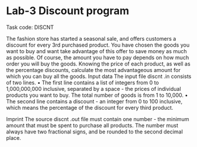 # Lab-3 Discount program
Task code: DISCNT

The fashion store has started a seasonal sale, and offers customers a discount
for every 3rd purchased product. You have chosen the goods you want to buy and want
take advantage of this offer to save money as much as possible.
Of course, the amount you have to pay depends on how much
order you will buy the goods. Knowing the price of each product, as well as the percentage
discounts, calculate the most advantageous amount for which you can buy all the goods.
Input data
The input file discnt .in consists of two lines.
• The first line contains a list of integers from 0 to 1,000,000,000 inclusive, separated by a space - the prices of individual products you want to buy. The total number of goods is from 1 to 10,000.
• The second line contains a discount - an integer from 0 to 100 inclusive, which means the percentage of the discount for every third product.

Imprint
The source discnt .out file must contain one number - the minimum amount that must be spent to purchase all products. The number must always have two fractional signs, and be rounded to the second decimal place.
 
